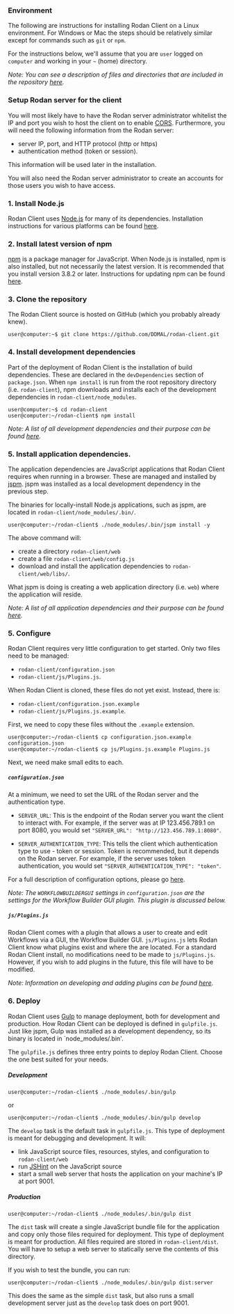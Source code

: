 ---
---
### Environment
The following are instructions for installing Rodan Client on a Linux environment. For Windows or Mac the steps should be relatively similar except for commands such as `git` or `npm`.

For the instructions below, we'll assume that you are `user` logged on `computer` and working in your `~` (home) directory.

_Note: You can see a description of files and directories that are included in the repository [here](Files)._

### Setup Rodan server for the client

You will most likely have to have the Rodan server administrator whitelist the IP and port you wish to host the client on to enable [CORS](https://en.wikipedia.org/wiki/Cross-origin_resource_sharing). Furthermore, you will need the following information from the Rodan server:

 * server IP, port, and HTTP protocol (http or https)
 * authentication method (token or session).

This information will be used later in the installation.

You will also need the Rodan server administrator to create an accounts for those users you wish to have access.

### 1. Install Node.js
Rodan Client uses [Node.js](https://nodejs.org/en/) for many of its dependencies. Installation instructions for various platforms can be found [here](https://nodejs.org/en/download/package-manager/).

### 2. Install latest version of npm
[npm](https://www.npmjs.com/) is a package manager for JavaScript. When Node.js is installed, npm is also installed, but not necessarily the latest version. It is recommended that you install version 3.8.2 or later. Instructions for updating npm can be found [here](https://docs.npmjs.com/getting-started/installing-node).

### 3. Clone the repository
The Rodan Client source is hosted on GitHub (which you probably already knew).
```
user@computer:~$ git clone https://github.com/DDMAL/rodan-client.git
```

### 4. Install development dependencies
Part of the deployment of Rodan Client is the installation of build dependencies. These are declared in the `devDependencies` section of `package.json`. When `npm install` is run from the root repository directory (i.e. `rodan-client`), npm downloads and installs each of the development dependencies in `rodan-client/node_modules`.
```
user@computer:~$ cd rodan-client
user@computer:~/rodan-client$ npm install
```

_Note: A list of all development dependencies and their purpose can be found [here](Dependencies)._

### 5. Install application dependencies.
The application dependencies are JavaScript applications that Rodan Client requires when running in a browser. These are managed and installed by [jspm](http://jspm.io/). jspm was installed as a local development dependency in the previous step.

The binaries for locally-install Node.js applications, such as jspm, are located in `rodan-client/node_modules/.bin/`. 

```
user@computer:~/rodan-client$ ./node_modules/.bin/jspm install -y
```

The above command will:
* create a directory `rodan-client/web`
* create a file `rodan-client/web/config.js`
* download and install the application dependencies to `rodan-client/web/libs/`.

What jspm is doing is creating a web application directory (i.e. `web`) where the application will reside.

_Note: A list of all application dependencies and their purpose can be found [here](Dependencies)._

### 5. Configure
Rodan Client requires very little configuration to get started. Only two files need to be managed:

* `rodan-client/configuration.json`
* `rodan-client/js/Plugins.js`.

When Rodan Client is cloned, these files do not yet exist. Instead, there is:

* `rodan-client/configuration.json.example`
* `rodan-client/js/Plugins.js.example`.

First, we need to copy these files without the `.example` extension.

```
user@computer:~/rodan-client$ cp configuration.json.example configuration.json
user@computer:~/rodan-client$ cp js/Plugins.js.example Plugins.js
```

Next, we need make small edits to each.

##### `configuration.json`
At a minimum, we need to set the URL of the Rodan server and the authentication type.

* `SERVER_URL`: This is the endpoint of the Rodan server you want the client to interact with. For example, if the server was at IP 123.456.789.1 on port 8080, you would set `"SERVER_URL": "http://123.456.789.1:8080"`.

* `SERVER_AUTHENTICATION_TYPE`: This tells the client which authentication type to use - token or session. Token is recommended, but it depends on the Rodan server. For example, if the server uses token authentication, you would set `"SERVER_AUTHENTICATION_TYPE": "token"`.

For a full description of configuration options, please go [here](Configuration).

_Note: The `WORKFLOWBUILDERGUI` settings in `configuration.json` are the settings for the Workflow Builder GUI plugin. This plugin is discussed below._

##### `js/Plugins.js`
Rodan Client comes with a plugin that allows a user to create and edit Workflows via a GUI, the Workflow Builder GUI. `js/Plugins.js` lets Rodan Client know what plugins exist and where the are located. For a standard Rodan Client install, no modifications need to be made to `js/Plugins.js`. However, if you wish to add plugins in the future, this file will have to be modified.

_Note: Information on developing and adding plugins can be found [here](Plugins)._

### 6. Deploy
Rodan Client uses [Gulp](http://gulpjs.com/) to manage deployment, both for development and production. How Rodan Client can be deployed is defined in `gulpfile.js`. Just like jspm, Gulp was installed as a development dependency, so its binary is located in `node_modules/.bin'. 

The `gulpfile.js` defines three entry points to deploy Rodan Client. Choose the one best suited for your needs.

##### Development
```
user@computer:~/rodan-client$ ./node_modules/.bin/gulp
```
or
```
user@computer:~/rodan-client$ ./node_modules/.bin/gulp develop
```

The `develop` task is the default task in `gulpfile.js`. This type of deployment is meant for debugging and development. It will:
 * link JavaScript source files, resources, styles, and configuration to `rodan-client/web`
 * run [JSHint](http://jshint.com/) on the JavaScript source
 * start a small web server that hosts the application on your machine's IP at port 9001.

##### Production
```
user@computer:~/rodan-client$ ./node_modules/.bin/gulp dist
```
The `dist` task will create a single JavaScript bundle file for the application and copy only those files required for deployment. This type of deployment is meant for production. All files required are stored in `rodan-client/dist`. You will have to setup a web server to statically serve the contents of this directory.

If you wish to test the bundle, you can run:
```
user@computer:~/rodan-client$ ./node_modules/.bin/gulp dist:server
```

This does the same as the simple `dist` task, but also runs a small development server just as the `develop` task does on port 9001.
